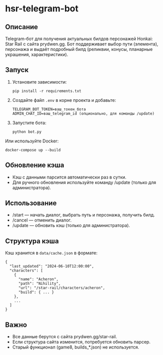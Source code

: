 # hsr-telegram-bot

## Описание

Telegram-бот для получения актуальных билдов персонажей Honkai: Star Rail с сайта prydwen.gg. Бот поддерживает выбор пути (элемента), персонажа и выдаёт подробный билд (реликвии, конусы, планарные украшения, характеристики).

## Запуск

1. Установите зависимости:
   ```
   pip install -r requirements.txt
   ```

2. Создайте файл `.env` в корне проекта и добавьте:
   ```
   TELEGRAM_BOT_TOKEN=ваш_токен_бота
   ADMIN_CHAT_ID=ваш_telegram_id (опционально, для команды /update)
   ```

3. Запустите бота:
   ```
   python bot.py
   ```

Или используйте Docker:
   ```
   docker-compose up --build
   ```

## Обновление кэша

- Кэш с данными парсится автоматически раз в сутки.
- Для ручного обновления используйте команду /update (только для администратора).

## Использование

- /start — начать диалог, выбрать путь и персонажа, получить билд.
- /cancel — отменить диалог.
- /update — обновить кэш (только для администратора).

## Структура кэша

Кэш хранится в `data/cache.json` в формате:
```
{
  "last_updated": "2024-06-10T12:00:00",
  "characters": [
    {
      "name": "Acheron",
      "path": "Nihility",
      "url": "/star-rail/characters/acheron",
      "build": { ... }
    },
    ...
  ]
}
```

## Важно
- Все данные берутся с сайта prydwen.gg/star-rail.
- Если структура сайта изменится, потребуется обновить парсер.
- Старый функционал (game8, builds_*.json) не используется.